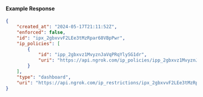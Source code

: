 <!-- Code generated for API Clients. DO NOT EDIT. -->

#### Example Response

```json
{
	"created_at": "2024-05-17T21:11:52Z",
	"enforced": false,
	"id": "ipx_2gbxvvF2LEe3tMzRpar68VBpPwr",
	"ip_policies": [
		{
			"id": "ipp_2gbxvz1MvyznJaVqPRqYlySG1dr",
			"uri": "https://api.ngrok.com/ip_policies/ipp_2gbxvz1MvyznJaVqPRqYlySG1dr"
		}
	],
	"type": "dashboard",
	"uri": "https://api.ngrok.com/ip_restrictions/ipx_2gbxvvF2LEe3tMzRpar68VBpPwr"
}
```
